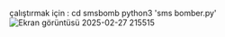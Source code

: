 çalıştırmak için : 
cd smsbomb
python3 'sms bomber.py'
![Ekran görüntüsü 2025-02-27 215515](https://github.com/user-attachments/assets/becb1734-6208-4443-be04-8c28b2737f2b)
